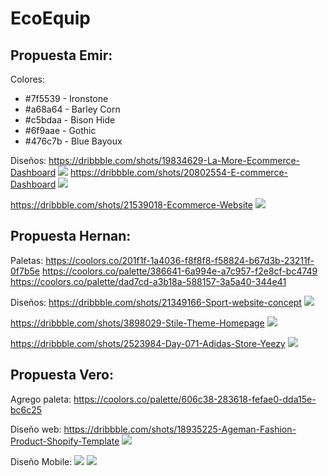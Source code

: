 # EcoEquip

## Propuesta Emir:
Colores:

* #7f5539 - Ironstone
* #a68a64 - Barley Corn
* #c5bdaa - Bison Hide
* #6f9aae - Gothic
* #476c7b - Blue Bayoux

Diseños:
https://dribbble.com/shots/19834629-La-More-Ecommerce-Dashboard
<img src="https://cdn.dribbble.com/userupload/3956908/file/original-330b830777da492ec3c5dfebb0ea4e45.png?compress=1&resize=752x564"/>
https://dribbble.com/shots/20802554-E-commerce-Dashboard
<img src="https://images-ext-2.discordapp.net/external/DTre-w4m6TSM4RKw0_YslHwjzOigd9_14lvqcwbeh6Q/%3Fresize%3D1600x1200/https/cdn.dribbble.com/userupload/5055083/file/original-25885fb152d256fec7a67b0bd67c02f2.png?width=624&height=468">

https://dribbble.com/shots/21539018-Ecommerce-Website
<img src="https://images-ext-2.discordapp.net/external/6NASzmgyMiP2e1ewhwHbE58Gb707DOtjoFUrFs8mNds/%3Fresize%3D1600x1200/https/cdn.dribbble.com/userupload/7237621/file/original-2fb2c320cac52c9230211673db49e770.png?width=670&height=468">


## Propuesta Hernan:

Paletas:
https://coolors.co/201f1f-1a4036-f8f8f8-f58824-b67d3b-23211f-0f7b5e
https://coolors.co/palette/386641-6a994e-a7c957-f2e8cf-bc4749
https://coolors.co/palette/dad7cd-a3b18a-588157-3a5a40-344e41

Diseños:
https://dribbble.com/shots/21349166-Sport-website-concept
<img src="https://cdn.dribbble.com/userupload/6691706/file/original-f18cd2d3e727e2afacf58191111ba3b0.jpg?compress=1&resize=1024x768">

https://dribbble.com/shots/3898029-Stile-Theme-Homepage
<img src="https://cdn.dribbble.com/users/34556/screenshots/3898029/stile-dribbble2332.jpg?compress=1&resize=800x600&vertical=center">

https://dribbble.com/shots/2523984-Day-071-Adidas-Store-Yeezy
<img src="https://cdn.dribbble.com/users/538067/screenshots/2523984/media/b9e8dc5149933b245c0e1645ae970ef5.png?compress=1&resize=800x600&vertical=center">


## Propuesta Vero:

Agrego paleta:
https://coolors.co/palette/606c38-283618-fefae0-dda15e-bc6c25

Diseño web:
https://dribbble.com/shots/18935225-Ageman-Fashion-Product-Shopify-Template
<img src="https://cdn.dribbble.com/userupload/3226417/file/original-f58697b13a0052e1825bf78029431f65.png?compress=1&resize=1024x768">

Diseño Mobile:
<img src="https://dribbble.com/shots/20752851--Modern-e-commerce-fashion-app-concept">
<img src="https://dribbble.com/shots/19828777-E-commerce-Mobile-Application">


